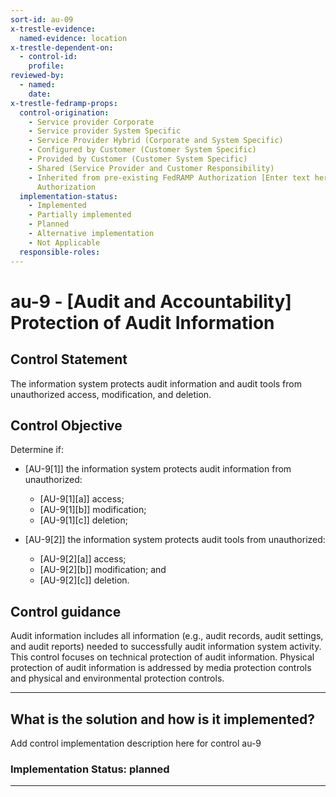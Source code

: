 ```yaml
---
sort-id: au-09
x-trestle-evidence:
  named-evidence: location
x-trestle-dependent-on:
  - control-id:
    profile:
reviewed-by:
  - named:
    date:
x-trestle-fedramp-props:
  control-origination:
    - Service provider Corporate
    - Service provider System Specific
    - Service Provider Hybrid (Corporate and System Specific)
    - Configured by Customer (Customer System Specific)
    - Provided by Customer (Customer System Specific)
    - Shared (Service Provider and Customer Responsibility)
    - Inherited from pre-existing FedRAMP Authorization [Enter text here], Date of
      Authorization
  implementation-status:
    - Implemented
    - Partially implemented
    - Planned
    - Alternative implementation
    - Not Applicable
  responsible-roles:
---
```


# au-9 - \[Audit and Accountability\] Protection of Audit Information

## Control Statement

The information system protects audit information and audit tools from unauthorized access, modification, and deletion.

## Control Objective

Determine if:

- \[AU-9[1]\] the information system protects audit information from unauthorized:

  - \[AU-9[1][a]\] access;
  - \[AU-9[1][b]\] modification;
  - \[AU-9[1][c]\] deletion;

- \[AU-9[2]\] the information system protects audit tools from unauthorized:

  - \[AU-9[2][a]\] access;
  - \[AU-9[2][b]\] modification; and
  - \[AU-9[2][c]\] deletion.

## Control guidance

Audit information includes all information (e.g., audit records, audit settings, and audit reports) needed to successfully audit information system activity. This control focuses on technical protection of audit information. Physical protection of audit information is addressed by media protection controls and physical and environmental protection controls.

______________________________________________________________________

## What is the solution and how is it implemented?

Add control implementation description here for control au-9

### Implementation Status: planned

______________________________________________________________________
